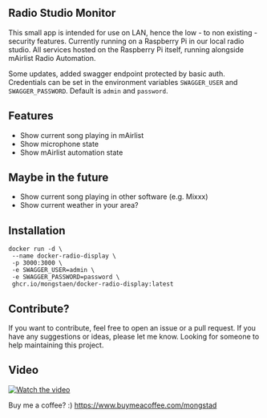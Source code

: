 ## Radio Studio Monitor

This small app is intended for use on LAN, hence the low - to non existing - security features. Currently running on a Raspberry Pi in our local radio studio. All services hosted on the Raspberry Pi itself, running alongside mAirlist Radio Automation.

Some updates, added swagger endpoint protected by basic auth. Credentials can be set in the environment variables `SWAGGER_USER` and `SWAGGER_PASSWORD`. Default is `admin` and `password`.

## Features

- Show current song playing in mAirlist
- Show microphone state
- Show mAirlist automation state

## Maybe in the future

- Show current song playing in other software (e.g. Mixxx)
- Show current weather in your area?

## Installation

```
docker run -d \
 --name docker-radio-display \
 -p 3000:3000 \
 -e SWAGGER_USER=admin \
 -e SWAGGER_PASSWORD=password \
 ghcr.io/mongstaen/docker-radio-display:latest
```

## Contribute?

If you want to contribute, feel free to open an issue or a pull request. If you have any suggestions or ideas, please let me know.
Looking for someone to help maintaining this project.

## Video

[![Watch the video](https://img.youtube.com/vi/raYs-18zn80/maxresdefault.jpg)](https://www.youtube.com/watch?v=raYs-18zn80)

Buy me a coffee? :)
https://www.buymeacoffee.com/mongstad
